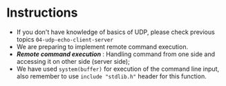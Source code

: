 # Instructions

* If you don't have knowledge of basics of UDP, please check previous topics ```04-udp-echo-client-server```
* We are preparing to implement remote command execution.
* ***Remote command execution*** : Handling command from one side and accessing it on other side (server side);
* We have used ```system(buffer)``` for execution of the command line input, also remember to use ```include "stdlib.h"``` header for this function.